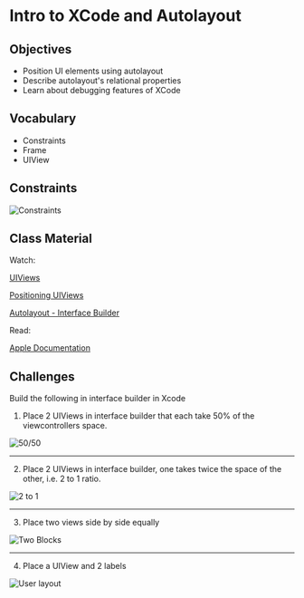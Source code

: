 # Intro to XCode and Autolayout

## Objectives

- Position UI elements using autolayout
- Describe autolayout's relational properties 
- Learn about debugging features of XCode

## Vocabulary

- Constraints
- Frame
- UIView

## Constraints

![Constraints](apple-constraint.png)

## Class Material

Watch:

[UIViews](https://www.youtube.com/watch?v=t_lmUi_E-70&feature=youtu.be)

[Positioning UIViews](https://www.youtube.com/watch?v=3GPnG5jsKS8&feature=youtu.be)

[Autolayout - Interface Builder](https://www.youtube.com/watch?v=PYqaVQlKT0A)

Read:

[Apple Documentation](https://developer.apple.com/library/content/documentation/UserExperience/Conceptual/AutolayoutPG/index.html)


## Challenges

Build the following in interface builder in Xcode

1. Place 2 UIViews in interface builder that each take 50% of the viewcontrollers space.


![50/50](5050.png)

----------------

2. Place 2 UIViews in interface builder, one takes twice the space of the other, i.e. 2 to 1 ratio.

![2 to 1](2to1.png)


----------------

3. Place two views side by side equally

![Two Blocks](twoBlocks.png)

---------------

4. Place a UIView and 2 labels

![User layout](userLayout.png)